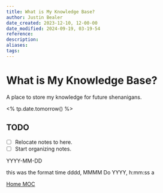 ```yaml
---
title: What is My Knowledge Base?
author: Justin Bealer
date_created: 2023-12-10, 12-00-00
date_modified: 2024-09-19, 03-19-54
reference: 
description: 
aliases: 
tags: 
---
```

# What is My Knowledge Base?

A place to store my knowledge for future shenanigans.

<% tp.date.tomorrow() %>

## TODO

- [ ] Relocate notes to here.
- [ ] Start organizing notes.

YYYY-MM-DD

this was the format time
dddd, MMMM Do YYYY, h:mm:ss a

[Home MOC](./0-Home.md)

